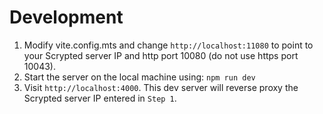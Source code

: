 # Development

1. Modify vite.config.mts and change `http://localhost:11080` to point to your Scrypted server IP and http port 10080 (do not use https port 10043).
2. Start the server on the local machine using: `npm run dev`
3. Visit `http://localhost:4000`. This dev server will reverse proxy the Scrypted server IP entered in `Step 1`.
